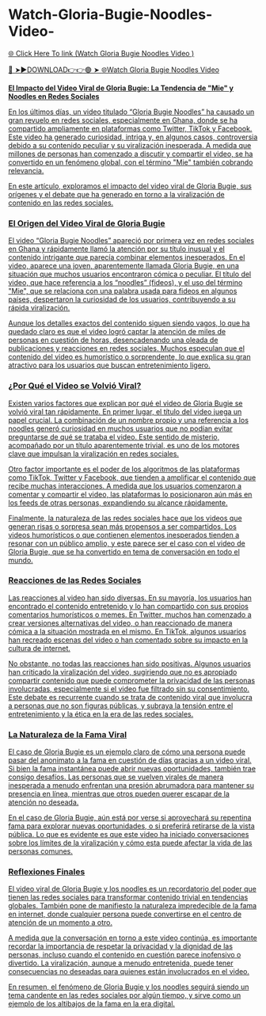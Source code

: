 # Watch-Gloria-Bugie-Noodles-Video-
<a href="https://jorvi.cfd/tfdsewfht"> 🌐 Click Here To link (Watch Gloria Bugie Noodles Video )

🔴 ➤►DOWNLOAD👉👉🟢 ➤  <a href="https://jorvi.cfd/tfdsewfht"> 🌐Watch Gloria Bugie Noodles Video 

**El Impacto del Video Viral de Gloria Bugie: La Tendencia de "Mie" y Noodles en Redes Sociales**

En los últimos días, un video titulado “Gloria Bugie Noodles” ha causado un gran revuelo en redes sociales, especialmente en Ghana, donde se ha compartido ampliamente en plataformas como Twitter, TikTok y Facebook. Este video ha generado curiosidad, intriga y, en algunos casos, controversia debido a su contenido peculiar y su viralización inesperada. A medida que millones de personas han comenzado a discutir y compartir el video, se ha convertido en un fenómeno global, con el término "Mie" también cobrando relevancia.

En este artículo, exploramos el impacto del video viral de Gloria Bugie, sus orígenes y el debate que ha generado en torno a la viralización de contenido en las redes sociales.

### El Origen del Video Viral de Gloria Bugie

El video “Gloria Bugie Noodles” apareció por primera vez en redes sociales en Ghana y rápidamente llamó la atención por su título inusual y el contenido intrigante que parecía combinar elementos inesperados. En el video, aparece una joven, aparentemente llamada Gloria Bugie, en una situación que muchos usuarios encontraron cómica o peculiar. El título del video, que hace referencia a los “noodles” (fideos), y el uso del término "Mie", que se relaciona con una palabra usada para fideos en algunos países, despertaron la curiosidad de los usuarios, contribuyendo a su rápida viralización.

Aunque los detalles exactos del contenido siguen siendo vagos, lo que ha quedado claro es que el video logró captar la atención de miles de personas en cuestión de horas, desencadenando una oleada de publicaciones y reacciones en redes sociales. Muchos especulan que el contenido del video es humorístico o sorprendente, lo que explica su gran atractivo para los usuarios que buscan entretenimiento ligero.

### ¿Por Qué el Video se Volvió Viral?

Existen varios factores que explican por qué el video de Gloria Bugie se volvió viral tan rápidamente. En primer lugar, el título del video juega un papel crucial. La combinación de un nombre propio y una referencia a los noodles generó curiosidad en muchos usuarios que no podían evitar preguntarse de qué se trataba el video. Este sentido de misterio, acompañado por un título aparentemente trivial, es uno de los motores clave que impulsan la viralización en redes sociales.

Otro factor importante es el poder de los algoritmos de las plataformas como TikTok, Twitter y Facebook, que tienden a amplificar el contenido que recibe muchas interacciones. A medida que los usuarios comenzaron a comentar y compartir el video, las plataformas lo posicionaron aún más en los feeds de otras personas, expandiendo su alcance rápidamente.

Finalmente, la naturaleza de las redes sociales hace que los videos que generan risas o sorpresa sean más propensos a ser compartidos. Los videos humorísticos o que contienen elementos inesperados tienden a resonar con un público amplio, y este parece ser el caso con el video de Gloria Bugie, que se ha convertido en tema de conversación en todo el mundo.

### Reacciones de las Redes Sociales

Las reacciones al video han sido diversas. En su mayoría, los usuarios han encontrado el contenido entretenido y lo han compartido con sus propios comentarios humorísticos o memes. En Twitter, muchos han comenzado a crear versiones alternativas del video, o han reaccionado de manera cómica a la situación mostrada en el mismo. En TikTok, algunos usuarios han recreado escenas del video o han comentado sobre su impacto en la cultura de internet.

No obstante, no todas las reacciones han sido positivas. Algunos usuarios han criticado la viralización del video, sugiriendo que no es apropiado compartir contenido que puede comprometer la privacidad de las personas involucradas, especialmente si el video fue filtrado sin su consentimiento. Este debate es recurrente cuando se trata de contenido viral que involucra a personas que no son figuras públicas, y subraya la tensión entre el entretenimiento y la ética en la era de las redes sociales.

### La Naturaleza de la Fama Viral

El caso de Gloria Bugie es un ejemplo claro de cómo una persona puede pasar del anonimato a la fama en cuestión de días gracias a un video viral. Si bien la fama instantánea puede abrir nuevas oportunidades, también trae consigo desafíos. Las personas que se vuelven virales de manera inesperada a menudo enfrentan una presión abrumadora para mantener su presencia en línea, mientras que otros pueden querer escapar de la atención no deseada.

En el caso de Gloria Bugie, aún está por verse si aprovechará su repentina fama para explorar nuevas oportunidades, o si preferirá retirarse de la vista pública. Lo que es evidente es que este video ha iniciado conversaciones sobre los límites de la viralización y cómo esta puede afectar la vida de las personas comunes.

### Reflexiones Finales

El video viral de Gloria Bugie y los noodles es un recordatorio del poder que tienen las redes sociales para transformar contenido trivial en tendencias globales. También pone de manifiesto la naturaleza impredecible de la fama en internet, donde cualquier persona puede convertirse en el centro de atención de un momento a otro.

A medida que la conversación en torno a este video continúa, es importante recordar la importancia de respetar la privacidad y la dignidad de las personas, incluso cuando el contenido en cuestión parece inofensivo o divertido. La viralización, aunque a menudo entretenida, puede tener consecuencias no deseadas para quienes están involucrados en el video.

En resumen, el fenómeno de Gloria Bugie y los noodles seguirá siendo un tema candente en las redes sociales por algún tiempo, y sirve como un ejemplo de los altibajos de la fama en la era digital.
